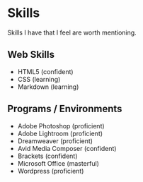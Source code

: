 # Skills
Skills I have that I feel are worth mentioning.

## Web Skills
- HTML5 (confident)
- CSS (learning)
- Markdown (learning)

## Programs / Environments
- Adobe Photoshop (proficient)
- Adobe Lightroom (proficient)
- Dreamweaver (proficient)
- Avid Media Composer (confident)
- Brackets (confident)
- Microsoft Office (masterful)
- Wordpress (proficient)
